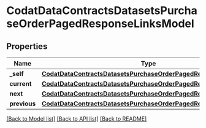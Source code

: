 # CodatDataContractsDatasetsPurchaseOrderPagedResponseLinksModel

## Properties
Name | Type | Description | Notes
------------ | ------------- | ------------- | -------------
**_self** | [**CodatDataContractsDatasetsPurchaseOrderPagedResponseHrefModel**](CodatDataContractsDatasetsPurchaseOrderPagedResponseHrefModel.md) |  | [optional] 
**current** | [**CodatDataContractsDatasetsPurchaseOrderPagedResponseHrefModel**](CodatDataContractsDatasetsPurchaseOrderPagedResponseHrefModel.md) |  | [optional] 
**next** | [**CodatDataContractsDatasetsPurchaseOrderPagedResponseHrefModel**](CodatDataContractsDatasetsPurchaseOrderPagedResponseHrefModel.md) |  | [optional] 
**previous** | [**CodatDataContractsDatasetsPurchaseOrderPagedResponseHrefModel**](CodatDataContractsDatasetsPurchaseOrderPagedResponseHrefModel.md) |  | [optional] 

[[Back to Model list]](../README.md#documentation-for-models) [[Back to API list]](../README.md#documentation-for-api-endpoints) [[Back to README]](../README.md)

